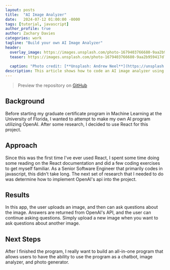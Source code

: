 ```yaml
---
layout: posts
title:  "AI Image Analyzer"
date:   2024-07-12 01:00:00 -0000
tags: [tutorial, javascript]
author_profile: true
author: Zachary Davies
categories: work
tagline: "Build your own AI Image Analyzer"
header:
  overlay_image: https://images.unsplash.com/photo-1679403766680-9aa2b959417d?q=80&w=2670&auto=format&fit=crop&ixlib=rb-4.0.3&ixid=M3wxMjA3fDB8MHxwaG90by1wYWdlfHx8fGVufDB8fHx8fA%3D%3D
  teaser: https://images.unsplash.com/photo-1679403766680-9aa2b959417d?q=80&w=2670&auto=format&fit=crop&ixlib=rb-4.0.3&ixid=M3wxMjA3fDB8MHxwaG90by1wYWdlfHx8fGVufDB8fHx8fA%3D%3D
  
  caption: "Photo credit: [**Unsplash: Andrew Neel**](https://unsplash.com/@andrewtneel)"
description: This article shows how to code an AI image analyzer using OpenAI.
---
```


> Preview the repository on [GitHub](https://github.com/zdavies98/ai-image-analyzer)

## Background
Before starting my graduate certificate program in Machine Learning at the University of Florida, I wanted to attempt to make my own AI program utilizing OpenAI. After some research, I decided to use React for this project.

## Approach
Since this was the first time I've ever used React, I spent some time doing some reading on the React documentation and did a few coding exercises to get myself familiar. As a Senior Software Engineer that primarily codes in javascript, this didn't take long. The next set of research that I needed to do was determine how to implement OpenAI's api into the project.

## Results
In this app, the user uploads an image, and then can ask questions about the image. Answers are returned from OpenAI's API, and the user can continue asking questions. Simply upload a new image when you want to ask questions about another image.

## Next Steps
After I finished the program, I really want to build an all-in-one program that allows users to have the ability to use the program as a chatbot, image analyzer, and photo generator. 